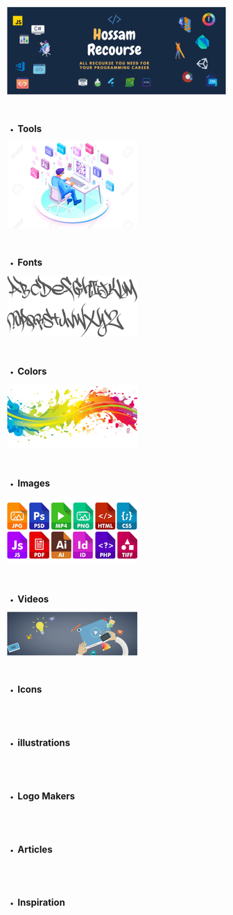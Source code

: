 <img src='Images/HossamResources.png'/>

<br/>
<br/>
<br/>

<ul>
  <li>
    <h2>Tools</h2>
  </li>
</ul>

<img src='Images/tools.jpg' width='300px'>

<br/>
<br/>
<br/>

<ul>
  <li>
    <h2>Fonts</h2>
  </li>
</ul>

<img src='Images/fonts.gif' width='300px'>

<br/>
<br/>
<br/>

<ul>
  <li>
    <h2>Colors</h2>
  </li>
</ul>

<img src='Images/colors.png' width='300px'>

<br/>
<br/>
<br/>

<ul>
  <li>
    <h2>Images</h2>
  </li>
</ul>

<img src='Images/images.jpg' width='300px'>

<br/>
<br/>
<br/>


<ul>
  <li>
    <h2>Videos</h2>
  </li>
</ul>

<img src='Images/videos.png' width='300px'>

<br/>
<br/>
<br/>


<ul>
  <li>
    <h2>Icons</h2>
  </li>
</ul>

<br/>
<br/>
<br/>


<ul>
  <li>
    <h2>illustrations</h2>
  </li>
</ul>

<br/>
<br/>
<br/>


<ul>
  <li>
    <h2>Logo Makers</h2>
  </li>
</ul>

<br/>
<br/>
<br/>


<ul>
  <li>
    <h2>Articles</h2>
  </li>
</ul>

<br/>
<br/>
<br/>


<ul>
  <li>
    <h2>Inspiration</h2>
  </li>
</ul>

<br/>
<br/>
<br/>


